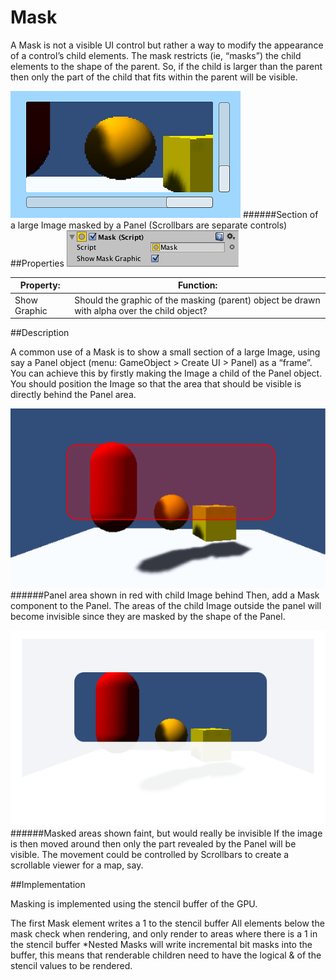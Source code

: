 # Mask

A Mask is not a visible UI control but rather a way to modify the appearance of a control’s child elements. The mask restricts (ie, “masks”) the child elements to the shape of the parent. So, if the child is larger than the parent then only the part of the child that fits within the parent will be visible.

![](Main/MaskCtrlExample.png)
######Section of a large Image masked by a Panel (Scrollbars are separate controls)
##Properties
![](Main/UI_MaskInspector.png)

| Property:	 | Function: |
| -- | -- |
| Show Graphic	 | Should the graphic of the masking (parent) object be drawn with alpha over the child object? |
##Description

A common use of a Mask is to show a small section of a large Image, using say a Panel object (menu: GameObject > Create UI > Panel) as a “frame”. You can achieve this by firstly making the Image a child of the Panel object. You should position the Image so that the area that should be visible is directly behind the Panel area.

![](Main/MaskDisabled.svg)
######Panel area shown in red with child Image behind
Then, add a Mask component to the Panel. The areas of the child Image outside the panel will become invisible since they are masked by the shape of the Panel.

![](Main/MaskEnabled.svg)
######Masked areas shown faint, but would really be invisible
If the image is then moved around then only the part revealed by the Panel will be visible. The movement could be controlled by Scrollbars to create a scrollable viewer for a map, say.

##Implementation

Masking is implemented using the stencil buffer of the GPU.

The first Mask element writes a 1 to the stencil buffer All elements below the mask check when rendering, and only render to areas where there is a 1 in the stencil buffer *Nested Masks will write incremental bit masks into the buffer, this means that renderable children need to have the logical & of the stencil values to be rendered.
